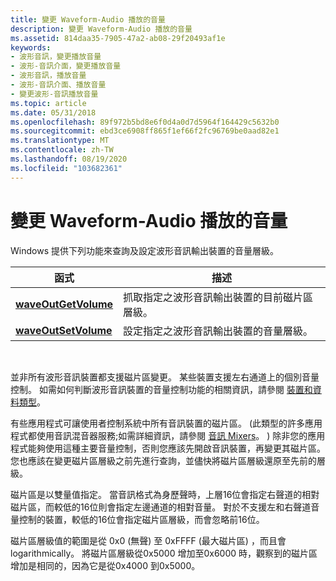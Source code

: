 ```yaml
---
title: 變更 Waveform-Audio 播放的音量
description: 變更 Waveform-Audio 播放的音量
ms.assetid: 814daa35-7905-47a2-ab08-29f20493af1e
keywords:
- 波形音訊，變更播放音量
- 波形-音訊介面，變更播放音量
- 波形音訊，播放音量
- 波形-音訊介面、播放音量
- 變更波形-音訊播放音量
ms.topic: article
ms.date: 05/31/2018
ms.openlocfilehash: 89f972b5bd8e6f0d4a0d7d5964f164429c5632b0
ms.sourcegitcommit: ebd3ce6908ff865f1ef66f2fc96769be0aad82e1
ms.translationtype: MT
ms.contentlocale: zh-TW
ms.lasthandoff: 08/19/2020
ms.locfileid: "103682361"
---
```

# <a name="changing-the-volume-of-waveform-audio-playback"></a>變更 Waveform-Audio 播放的音量

Windows 提供下列功能來查詢及設定波形音訊輸出裝置的音量層級。



| 函式                                     | 描述                                                                       |
|----------------------------------------------|-----------------------------------------------------------------------------------|
| [**waveOutGetVolume**](/windows/win32/api/mmeapi/nf-mmeapi-waveoutgetvolume) | 抓取指定之波形音訊輸出裝置的目前磁片區層級。 |
| [**waveOutSetVolume**](/windows/win32/api/mmeapi/nf-mmeapi-waveoutsetvolume) | 設定指定之波形音訊輸出裝置的音量層級。              |



 

並非所有波形音訊裝置都支援磁片區變更。 某些裝置支援左右通道上的個別音量控制。 如需如何判斷波形音訊裝置的音量控制功能的相關資訊，請參閱 [裝置和資料類型](devices-and-data-types.md)。

有些應用程式可讓使用者控制系統中所有音訊裝置的磁片區。  (此類型的許多應用程式都使用音訊混音器服務;如需詳細資訊，請參閱 [音訊 Mixers](audio-mixers.md)。 ) 除非您的應用程式能夠使用這種主要音量控制，否則您應該先開啟音訊裝置，再變更其磁片區。 您也應該在變更磁片區層級之前先進行查詢，並儘快將磁片區層級還原至先前的層級。

磁片區是以雙量值指定。 當音訊格式為身歷聲時，上層16位會指定右聲道的相對磁片區，而較低的16位則會指定左邊通道的相對音量。 對於不支援左和右聲道音量控制的裝置，較低的16位會指定磁片區層級，而會忽略前16位。

磁片區層級值的範圍是從 0x0 (無聲) 至 0xFFFF (最大磁片區) ，而且會 logarithmically。 將磁片區層級從0x5000 增加至0x6000 時，觀察到的磁片區增加是相同的，因為它是從0x4000 到0x5000。

 

 